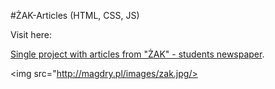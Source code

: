 #ŻAK-Articles
(HTML, CSS, JS)

Visit here:

<a href="https://magdry.github.io/ZAK-Articles/index.html">Single project with articles from "ŻAK" - students newspaper</a>.

<img src="http://magdry.pl/images/zak.jpg/>
